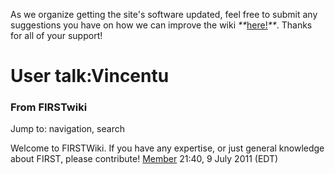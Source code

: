 As we organize getting the site's software updated, feel free to submit any
suggestions you have on how we can improve the wiki
_**_[here!](/index.php/User:Hallry/Suggestions "User:Hallry/Suggestions"
)_**_. Thanks for all of your support!

# User talk:Vincentu

### From FIRSTwiki

Jump to: navigation, search

Welcome to FIRSTWiki. If you have any expertise, or just general knowledge
about FIRST, please contribute! [Member](/index.php/User:Member "User:Member"
) 21:40, 9 July 2011 (EDT)

